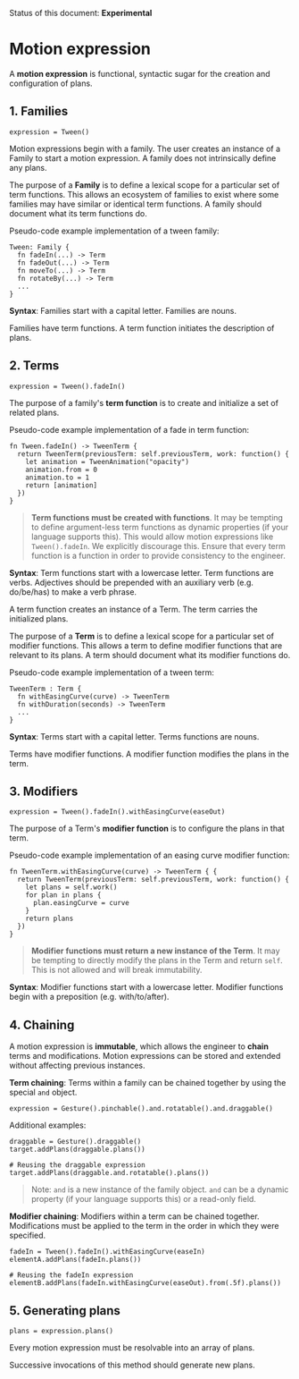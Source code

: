 Status of this document: **Experimental**

# Motion expression

A **motion expression** is functional, syntactic sugar for the creation and configuration of plans.

## 1. Families

    expression = Tween()

Motion expressions begin with a family. The user creates an instance of a Family to start a motion expression. A family does not intrinsically define any plans.

The purpose of a **Family** is to define a lexical scope for a particular set of term functions. This allows an ecosystem of families to exist where some families may have similar or identical term functions. A family should document what its term functions do.

Pseudo-code example implementation of a tween family:

    Tween: Family {
      fn fadeIn(...) -> Term
      fn fadeOut(...) -> Term
      fn moveTo(...) -> Term
      fn rotateBy(...) -> Term
      ...
    }

**Syntax**: Families start with a capital letter. Families are nouns.

Families have term functions. A term function initiates the description of plans.

## 2. Terms

    expression = Tween().fadeIn()
    
The purpose of a family's **term function** is to create and initialize a set of related plans.

Pseudo-code example implementation of a fade in term function:

    fn Tween.fadeIn() -> TweenTerm {
      return TweenTerm(previousTerm: self.previousTerm, work: function() {
        let animation = TweenAnimation("opacity")
        animation.from = 0
        animation.to = 1
        return [animation]
      })
    }
    
> **Term functions must be created with functions**. It may be tempting to define argument-less term functions as dynamic properties (if your language supports this). This would allow motion expressions like `Tween().fadeIn`. We explicitly discourage this. Ensure that every term function is a function in order to provide consistency to the engineer.

**Syntax**: Term functions start with a lowercase letter. Term functions are verbs. Adjectives should be prepended with an auxiliary verb (e.g. do/be/has) to make a verb phrase.

A term function creates an instance of a Term. The term carries the initialized plans.

The purpose of a **Term** is to define a lexical scope for a particular set of modifier functions. This allows a term to define modifier functions that are relevant to its plans. A term should document what its modifier functions do.

Pseudo-code example implementation of a tween term:

    TweenTerm : Term {
      fn withEasingCurve(curve) -> TweenTerm
      fn withDuration(seconds) -> TweenTerm
      ...
    }
    
**Syntax**: Terms start with a capital letter. Terms functions are nouns.
    
Terms have modifier functions. A modifier function modifies the plans in the term.

## 3. Modifiers

    expression = Tween().fadeIn().withEasingCurve(easeOut)

The purpose of a Term's **modifier function** is to configure the plans in that term.

Pseudo-code example implementation of an easing curve modifier function:

    fn TweenTerm.withEasingCurve(curve) -> TweenTerm { {
      return TweenTerm(previousTerm: self.previousTerm, work: function() {
        let plans = self.work()
        for plan in plans {
          plan.easingCurve = curve
        }
        return plans
      })
    }
    
> **Modifier functions must return a new instance of the Term**. It may be tempting to directly modify the plans in the Term and return `self`. This is not allowed and will break immutability.

**Syntax**: Modifier functions start with a lowercase letter. Modifier functions begin with a preposition (e.g. with/to/after).

## 4. Chaining

A motion expression is **immutable**, which allows the engineer to **chain** terms and modifications. Motion expressions can be stored and extended without affecting previous instances.

**Term chaining**: Terms within a family can be chained together by using the special `and` object.

    expression = Gesture().pinchable().and.rotatable().and.draggable()

Additional examples:

    draggable = Gesture().draggable()
    target.addPlans(draggable.plans())
    
    # Reusing the draggable expression
    target.addPlans(draggable.and.rotatable().plans())

> Note: `and` is a new instance of the family object. `and` can be a dynamic property (if your language supports this) or a read-only field.

**Modifier chaining**: Modifiers within a term can be chained together. Modifications must be applied to the term in the order in which they were specified.

    fadeIn = Tween().fadeIn().withEasingCurve(easeIn)
    elementA.addPlans(fadeIn.plans())

    # Reusing the fadeIn expression
    elementB.addPlans(fadeIn.withEasingCurve(easeOut).from(.5f).plans())

## 5. Generating plans

    plans = expression.plans()

Every motion expression must be resolvable into an array of plans.

Successive invocations of this method should generate new plans.

<!--

LGTM:
- featherless

-->
